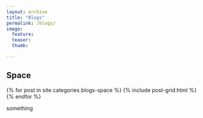 ```yaml
---
layout: archive
title: "Blogs"
permalink: /blogs/
image:
  feature:
  teaser:
  thumb:

---
```


<div class="tiles">
<h2> Space </h2>
{% for post in site.categories.blogs-space %}
	{% include post-grid.html %}
{% endfor %}
</div><!-- /.tiles -->

something